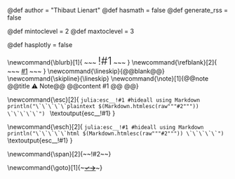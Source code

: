 @def author = "Thibaut Lienart"
@def hasmath = false              <!-- mostly there's no maths on pages -->
@def generate_rss = false

@def mintoclevel = 2              <!-- TOCS only for level h2 and higher -->
@def maxtoclevel = 3              <!-- TOCS only up to level 3 included -->

@def hasplotly = false

<!--
Useful HTML snippets
* \blurb{...} for a blurb at the top of a page
* \refblank{...} for a link with target blank
* \lineskip forces skipping of a line somewhere
-->

\newcommand{\blurb}[1]{
    ~~~
    <span style="font-size:24px;font-weight:300;">!#1</span>
    ~~~
}
\newcommand{\refblank}[2]{
    ~~~
    <a href="!#2" target="_blank" rel="noopener noreferrer">#1</a>
    ~~~
}
\newcommand{\lineskip}{@@blank@@}
\newcommand{\skipline}{\lineskip}
\newcommand{\note}[1]{@@note @@title ⚠ Note@@ @@content #1 @@ @@}

\newcommand{\esc}[2]{
    ```julia:esc__!#1
    #hideall
    using Markdown
    println("\`\`\`\`\`plaintext $(Markdown.htmlesc(raw"""#2""")) \`\`\`\`\`")
    ```
    \textoutput{esc__!#1}
}

\newcommand{\esch}[2]{
    ```julia:esc__!#1
    #hideall
    using Markdown
    println("\`\`\`\`\`html $(Markdown.htmlesc(raw"""#2""")) \`\`\`\`\`")
    ```
    \textoutput{esc__!#1}
}

\newcommand{\span}[2]{~~~<span style="display:inline-block;!#1">~~~!#2~~~</span>~~~}

\newcommand{\goto}[1]{~~~<a href="!#1" id="goto"><span id="check">&check;</span><span id="arrow"><b>&rarr;</b></span></a>~~~}

